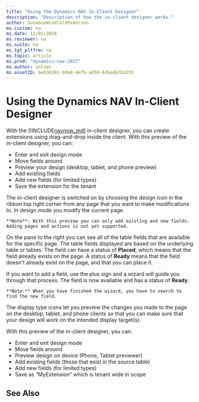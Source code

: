 ```yaml
---
title: "Using the Dynamics NAV In-Client Designer"
description: "Description of how the in-client designer works."
author: SusanneWindfeldPedersen
ms.custom: na
ms.date: 12/01/2016
ms.reviewer: na
ms.suite: na
ms.tgt_pltfrm: na
ms.topic: article
ms.prod: "dynamics-nav-2017"
ms.author: solsen
ms.assetID: be636361-9de8-4efb-ad50-445e4b7b3255
---
```


# Using the Dynamics NAV In-Client Designer
With the [!INCLUDE[navnow_md](includes/navnow_md.md)] in-client designer, you can create extensions using drag-and-drop inside the client. With this preview of the in-client designer, you can:

- Enter and exit design mode
- Move fields around
- Preview your design (desktop, tablet, and phone preview)
- Add existing fields
- Add new fields (for limited types)
- Save the extension for the tenant
 
The in-client designer is switched on by choosing the design icon in the ribbon top right corner from any page that you want to make modifications to. In design mode you modify the current page.
        
    **Note**: With this preview you can only add existing and new fields. Adding pages and actions is not yet supported.

On the pane to the right you can see all of the table fields that are available for the specific page. The table fields displayed are based on the underlying table or tables. The field can have a status of **Placed**, which means that the field already exists on the page. A status of **Ready** means that the field doesn't already exist on the page, and that you can place it.

If you want to add a field, use the plus sign and a wizard will guide you through that process. The field is now available and has a status of **Ready**.

    **Note:** When you have finished the wizard, you have to search to find the new field. 

The display type icons let you preview the changes you made to the page on the desktop, tablet, and phone clients so that you can make sure that your design will work on the intended display target(s). 

With this preview of the in-client designer, you can:

- Enter and exit design mode
- Move fields around
- Preview design on device (Phone, Tablet previewer)
- Add existing fields (those that exist in the source table)
- Add new fields (for limited types)
- Save as “MyExtension” which is tenant wide in scope


## See Also
[]()